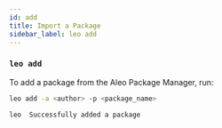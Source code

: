 ```yaml
---
id: add
title: Import a Package
sidebar_label: leo add
---
```


### `leo add`

To add a package from the Aleo Package Manager, run:
```bash
leo add -a <author> -p <package_name>
```

```bash title="console output:"
leo  Successfully added a package
```


